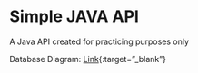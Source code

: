 # Simple JAVA API
A Java API created for practicing purposes only

Database Diagram: [Link](https://taguiamronalyn.xyz/home/assets/images/simple-java-api-diagram.pdf){:target=”_blank”}
